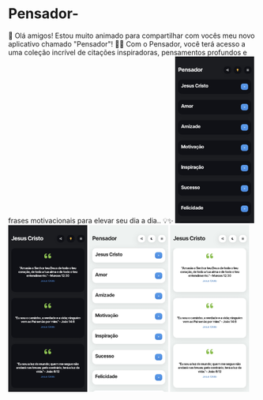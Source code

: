 # Pensador-
🚀 Olá amigos!  Estou muito animado para compartilhar com vocês meu novo aplicativo chamado "Pensador"! 📱💭  Com o Pensador, você terá acesso a uma coleção incrível de citações inspiradoras, pensamentos profundos e frases motivacionais para elevar seu dia a dia.. 💡✨ 
<img src="Screenshoot/Screenshot_20240115-151913_Chrome.jpg" width="160"> 
<img src="Screenshoot/Screenshot_20240115-151919_Chrome.jpg" width="160"> 
<img src="Screenshoot/Screenshot_20240115-151928_Chrome.jpg" width="160"> 
<img src="Screenshoot/Screenshot_20240115-151921_Chrome.jpg" width="160">
